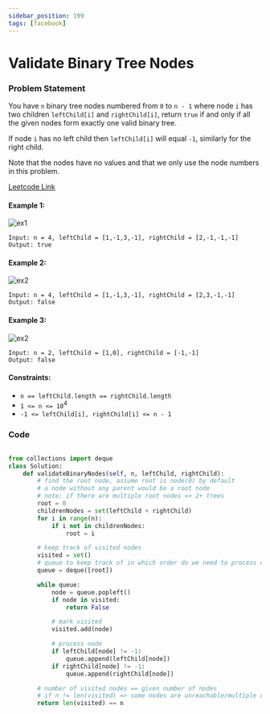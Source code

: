 ```yaml
---
sidebar_position: 199
tags: [facebook]
---
```


# Validate Binary Tree Nodes

### Problem Statement

You have `n` binary tree nodes numbered from `0` to `n - 1` where node `i` has two children `leftChild[i]` and `rightChild[i]`, return `true` if and only if all the given nodes form exactly one valid binary tree.

If node `i` has no left child then `leftChild[i]` will equal `-1`, similarly for the right child.

Note that the nodes have no values and that we only use the node numbers in this problem.

[Leetcode Link](https://leetcode.com/problems/validate-binary-tree-nodes)

#### Example 1:

![ex1](https://assets.leetcode.com/uploads/2019/08/23/1503_ex1.png)

```
Input: n = 4, leftChild = [1,-1,3,-1], rightChild = [2,-1,-1,-1]
Output: true
```

#### Example 2:

![ex2](https://assets.leetcode.com/uploads/2019/08/23/1503_ex2.png)

```
Input: n = 4, leftChild = [1,-1,3,-1], rightChild = [2,3,-1,-1]
Output: false
```

#### Example 3:

![ex2](https://assets.leetcode.com/uploads/2019/08/23/1503_ex3.png)

```
Input: n = 2, leftChild = [1,0], rightChild = [-1,-1]
Output: false
```

#### Constraints:

- `n == leftChild.length == rightChild.length`
- `1 <= n <= 10`<sup>4</sup>
- `-1 <= leftChild[i], rightChild[i] <= n - 1`

### Code

```python title="Python Code"

from collections import deque
class Solution:
	def validateBinaryNodes(self, n, leftChild, rightChild):
		# find the root node, assume root is node(0) by default
		# a node without any parent would be a root node
		# note: if there are multiple root nodes => 2+ trees
		root = 0
		childrenNodes = set(leftChild + rightChild)
		for i in range(n):
			if i not in childrenNodes:
				root = i

		# keep track of visited nodes
		visited = set()
		# queue to keep track of in which order do we need to process nodes
		queue = deque([root])

		while queue:
			node = queue.popleft()
			if node in visited:
				return False

			# mark visited
			visited.add(node)

			# process node
			if leftChild[node] != -1:
				queue.append(leftChild[node])
			if rightChild[node] != -1:
				queue.append(rightChild[node])

		# number of visited nodes == given number of nodes
		# if n != len(visited) => some nodes are unreachable/multiple different trees
		return len(visited) == n
```
